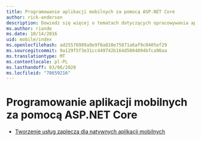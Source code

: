 ```yaml
---
title: Programowanie aplikacji mobilnych za pomocą ASP.NET Core
author: rick-anderson
description: Dowiedz się więcej o tematach dotyczących opracowywania aplikacji mobilnych za pomocą ASP.NET Core.
ms.author: riande
ms.date: 10/14/2016
uid: mobile/index
ms.openlocfilehash: ad25576989a9e9f8a810e75871a6af9c0405ef29
ms.sourcegitcommit: 9a129f5f3e31cc449742b164d5004894bfca90aa
ms.translationtype: MT
ms.contentlocale: pl-PL
ms.lasthandoff: 03/06/2020
ms.locfileid: "78659216"
---
```

# <a name="mobile-development-with-aspnet-core"></a>Programowanie aplikacji mobilnych za pomocą ASP.NET Core

* [Tworzenie usług zaplecza dla natywnych aplikacji mobilnych](native-mobile-backend.md)
